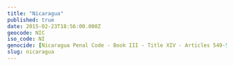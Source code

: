 ```yaml
---
title: "Nicaragua"
published: true
date: 2015-02-23T18:56:00.000Z
geocode: NIC
iso_code: NI
genocide: [Nicaragua Penal Code - Book III - Title XIV - Articles 549-552](https://iccdb.hrlc.net/data/doc/347/)
slug: nicaragua
---
```

